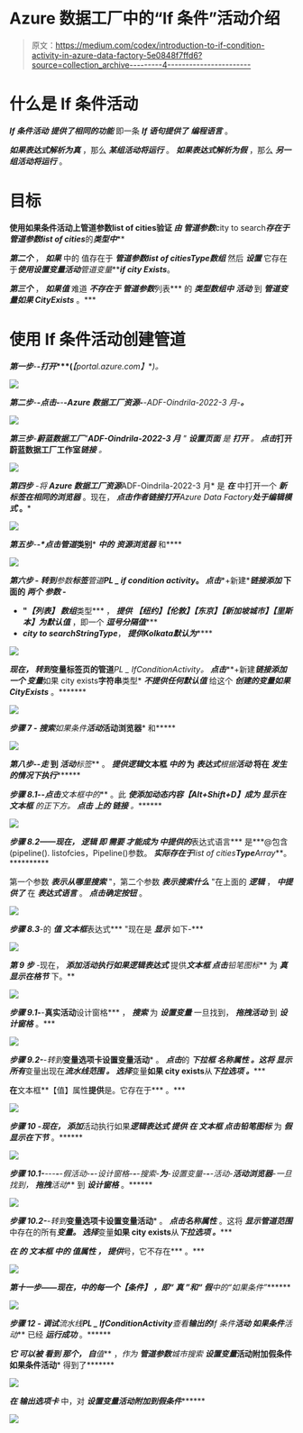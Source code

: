 # Azure 数据工厂中的“If 条件”活动介绍

> 原文：<https://medium.com/codex/introduction-to-if-condition-activity-in-azure-data-factory-5e0848f7ffd6?source=collection_archive---------4----------------------->

# 什么是 If 条件活动

***If 条件******活动*** ***提供了******相同的功能*** 即一条 ***If 语句提供了*** ***编程语言*** 。

***如果******表达式解析为真*** ，那么 ***某组活动将运行*** 。 ***如果******表达式解析为假*** ，那么 ***另一组活动将运行*** 。

# 目标

****使用******如果条件******活动上******管道参数******list of cities******验证 *由 ***管道参数******city to search******存在于 ***管道参数******list of cities***的***类型中*****

***第二个*** ， ***如果*** 中的 值存在于 ***管道参数******list of cities******Type******数组*** 然后 ***设置*** 它存在于***使用******设置变量******活动**管道变量******if city Exists***。

***第三个*** ， ***如果******值*** 难道 ***不存在于 ***管道参数******列表*** 的 ***类型******数组中*** ***活动*** 到 ***管道变量******如果 CityExists*** 。***

# 使用 If 条件活动创建管道

***第一步***-**-*打开****(***【portal.azure.com】***)。*

*![](img/919a4f901bdcfee8b8eb20ba2a019858.png)*

****第二步***-**-*点击*-**-**-*Azure 数据工厂资源*-**-*ADF-Oindrila-2022-3 月*-**。***

*![](img/b3a6bfe33b0e37deceec1edf4d043240.png)*

****第三步***-***蔚蓝数据工厂***"***ADF-Oindrila-2022-3 月*** " ***设置页面*** 是 ***打开*** 。 ***点击******打开蔚蓝数据工厂工作室******链接*** 。*

*![](img/59e2be862486e2d0e629738cae2ae137.png)*

****第四步*** -将 ***Azure 数据工厂资源****ADF-Oindrila-2022-3 月* 是 ***在*** 中打开一个 ***新标签在******相同的浏览器*** 。现在， ***点击******作者******链接打开****Azure Data Factory******处于编辑模式*** 。***

*![](img/98d062e9c04e30296fa7f1dcee892790.png)*

****第五步***-**-*点击*****管道******类别*** ***中的*** ***资源浏览器*** 和****

**![](img/8c091bf9faca5afe390398dc3e0aee1e.png)**

*****第六步*** - ***转到******参数******标签******管道******PL _ if condition activity***。 ***点击******+新建******链接添加*** 下面的 ***两个*** ***参数*** -**

*   **"*【列表】 ***数组******类型*** ， ***提供*** ***【纽约】【伦敦】【东京】【新加坡城市】【里斯本】***为***默认值*** ，即一个 ***逗号分隔值******
*   *****city to search********String******Type***， ***提供******Kolkata******默认为*******

*****![](img/2b958e33d4b4752e365c2e55412107ae.png)*****

*****现在， ***转到******变量******标签页的******管道****PL _ IfConditionActivity*。 ***点击******+新建******链接添加*** 一个 ***变量******如果 city exists******字符串******类型* ***不提供任何默认值*** 给这个 ***创建的变量******如果 CityExists*** 。*******

****![](img/70a89aea16da72b5ffa0a8fe225a9bcf.png)****

*******步骤 7*** - ***搜索******如果条件******活动*******活动浏览器*** 和*****

******![](img/6b48e6b479357ce9f16bce202f11c4c5.png)******

*********第八步***-**-*走*** 到 ***活动******标签*** 。 ***提供******逻辑*****文本框 ***中的*** 为 ***表达式******根据******活动*** 将在 ***发生的情况下执行***********

*********步骤 8.1***-**-*点击******文本框中的*** 。此 ***使*******添加动态内容【Alt+Shift+D】******成为*** ***显示在******文本框*** 的正下方。 ***点击 ***上的*** 链接*** 。*******

***![](img/7268087942bcaa80404dd57afab0eb02.png)***

******步骤 8.2***——现在， ***逻辑*** 即 ***需要*** 才能成为 ***中提供的******表达式语言*** 是***@包含(pipeline(). listofcies，Pipeline()参数。 ***实际存在于****list of cities******Type******Array***。**********

第一个参数 ***表示******从哪里搜索*** "，第二个参数 ***表示******搜索什么*** "在上面的 ***逻辑*** ， ***中提供了*** 在 ***表达式语言*** 。 ***点击******确定******按钮*** 。

![](img/5abbba9da0b1f4efe81c5c50e39f492c.png)

***步骤 8.3***-的 ***值 ***文本框******表达式*** "现在是 ***显示*** 如下-***

![](img/639b1ba1180709f004d2492a1c677cb3.png)

***第 9 步*** -现在， ***添加******活动执行如果******逻辑表达式*** 提供*****文本框*** ***点击******铅笔图标*** 为 ***真******显示在******格******节*** 下。**

**![](img/8a9f12157fa9a84d775d6dcbc2c43549.png)**

*****步骤 9.1***-**-******真实活动******设计窗格*** ， ***搜索*** 为 ***设置变量*** 一旦找到， ***拖拽******活动*** 到 ***设计窗格*** 。***

***![](img/10462fe3416ee6c34cb6173942dadccb.png)***

******步骤 9.2***-**-*转到******变量******选项卡******设置变量******活动*** 。 ***点击***的 ***下拉框 ***名称属性*** 。这将 ***显示所有******变量出现在******流水线范围*** 。 ***选择******变量******如果 city exists******从******下拉选项*** 。******

******在******文本框**【值】属性******提供******是。它存在于*** 。***

***![](img/091636371123b478139e661f186d48df.png)***

******步骤 10*** -现在， ***添加******活动执行如果******逻辑表达式*** 提供 ***在*** 文本框 ******点击******铅笔图标*** 为 ***假******显示在******下******节*** 。******

***![](img/2fd9f79c5d6dbbd4bf70843d5bd2550a.png)***

******步骤 10.1***-**-*-*-**-**-*假活动*-**-**-*设计窗格*-**-**-*搜索*-**为**-*设置变量*-**-**-*活动*-**活动浏览器**-*一旦找到， ***拖拽******活动*** 到 ***设计窗格*** 。******

***![](img/f0126927fae63d3e24a1174eb3904219.png)***

******步骤 10.2***-**-*转到******变量******选项卡******设置变量******活动*** 。 ***点击******名称属性*** 。这将 ***显示******管道范围*** 中存在的所有***变量。 ***选择******变量******如果 city exists******从******下拉选项*** 。******

******在*** 的 ***文本框*** 中的 ***值属性*** ， ***提供******号，它不存在*** 。***

***![](img/291d5c957469c21a4e2712c225ec142b.png)***

******第十一步***——现在，****中的每一个【条件】*** ，即“ ***真*** ”和“ ***假******中的“如果条件”*******

****![](img/91584e5802508e544c1c95c38ac2a355.png)****

*******步骤 12*** - ***调试******流水线******PL _ IfConditionActivity******查看******输出的******If 条件******活动* ***如果条件******活动*** 已经 ***运行成功*** 。******

*******它*** 可以被 ***看到*** 那个， ***自******值*** ，*作为 ***管道参数******城市搜索* ***设置变量******活动附加******假******条件******如果条件******活动*** 得到了*******

******![](img/d87aea1b0a0fcdf2b9f6b580e8e95708.png)******

******在 ***输出******选项卡*** 中，对 ***设置变量******活动附加到******假******条件*********

******![](img/5e675cd9d3318a04f6f9f53256e0fc62.png)******
